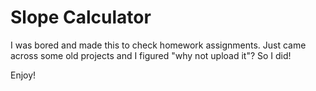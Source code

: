 # Slope Calculator

I was bored and made this to check homework assignments. Just came across some old projects and I figured "why not upload it"? So I did!

Enjoy!
